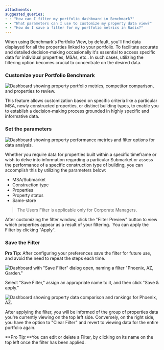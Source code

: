 ```yaml
---
attachments: 
suggested_queries:
- - "How can I filter my portfolio dashboard in Benchmark?"
- - "What parameters can I use to customize my property data view?"
- - "How do I save a filter for my portfolio metrics in Radix?"
---
```

When using Benchmark's Portfolio View, by default, you'll find data displayed for all the properties linked to your portfolio. To facilitate accurate and detailed decision-making occasionally it's essential to access specific data for individual properties, MSAs, etc.. In such cases, utilizing the filtering option becomes crucial to concentrate on the desired data.

### Customize your Portfolio Benchmark

![Dashboard showing property portfolio metrics, competitor comparison, and properties to review.](attachments/26737352678157.jpg)

This feature allows customization based on specific criteria like a particular MSA, newly constructed properties, or distinct building types, to enable you to establish a decision-making process grounded in highly specific and informative data.

### Set the parameters

![Dashboard showing property performance metrics and filter options for data analysis.](attachments/26737399418253.jpg)

Whether you require data for properties built within a specific timeframe or wish to delve into information regarding a particular Submarket or assess the performance of a specific construction type of building, you can accomplish this by utilizing the parameters below:

* MSA/Submarket
* Construction type
* Properties
* Property status
* Same-store

> The Users Filter is applicable only for Corporate Managers.

After customizing the filter window, click the "Filter Preview" button to view which properties appear as a result of your filtering.  You can apply the Filter by clicking "Apply".

### Save the Filter

**Pro Tip:** After configuring your preferences save the filter for future use, and avoid the need to repeat the steps each time.

![Dashboard with "Save Filter" dialog open, naming a filter "Phoenix, AZ, Garden."](attachments/26749222996877.jpg)

Select "Save Filter," assign an appropriate name to it, and then click "Save & apply."

![Dashboard showing property data comparison and rankings for Phoenix, AZ.](attachments/26749223009293.jpg)

After applying the filter, you will be informed of the group of properties data you're currently viewing on the top left side. Conversely, on the right side, you have the option to "Clear Filter" and revert to viewing data for the entire portfolio again.

**Pro Tip:**You can edit or delete a Filter, by clicking on its name on the top left once the filter has been applied.